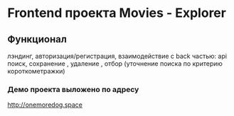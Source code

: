 # Frontend проекта Movies - Explorer

## Функционал
лэндинг, авторизация/регистрация,  взаимодействие с back частью: api поиск, сохранение , удаление , отбор (уточнение поиска по критерию короткометражки) 

### Демо проекта выложено по адресу 
http://onemoredog.space

